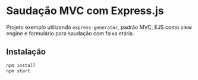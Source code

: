 # Saudação MVC com Express.js

Projeto exemplo utilizando `express-generator`, padrão MVC, EJS como view engine e formulário para saudação com faixa etária.

## Instalação

```bash
npm install
npm start
